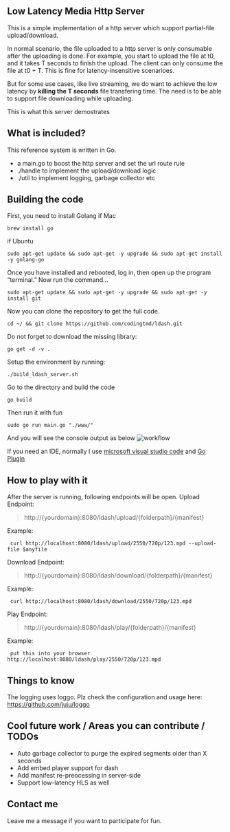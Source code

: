 ## Low Latency Media Http Server

This is a simple implementation of a http server which support partial-file upload/download.

In normal scenario, the file uploaded to a http server is only consumable after the uploading is done. For example, you start to upload the file at t0, and it takes T seconds to finish the upload. The client can only consume the file at t0 + T. This is fine for latency-insensitive scenarioes. 

But for some use cases, like live streaming, we do want to achieve the low latency by **killing the T seconds** file transfering time. The need is to be able to support file downloading while uploading.

This is what this server demostrates

## What is included?

This reference system is written in Go.
 - a main.go to boost the http server and set the url route rule
 - ./handle to implement the upload/download logic
 - ./util to implement logging, garbage collector etc


## Building the code

First, you need to install Golang
if Mac

	brew install go 

if Ubuntu

	sudo apt-get update && sudo apt-get -y upgrade && sudo apt-get install -y golang-go

Once you have installed and rebooted, log in, then open up the program “terminal.” Now run the command…

	sudo apt-get update && sudo apt-get -y upgrade && sudo apt-get -y install git

Now you can clone the repository to get the full code.

	cd ~/ && git clone https://github.com/codingtmd/ldash.git

Do not forget to download the missing library:

	go get -d -v .

Setup the environment by running:

	./build_ldash_server.sh

Go to the directory and build the code 

	go build

Then run it with fun

	sudo go run main.go "./www/"

And you will see the console output as below
![workflow](https://drive.google.com/uc?export=view&id=12abAkLz-dTZm4VbiBaGH9B_c4jO2F7iX)

If you need an IDE, normally I use [microsoft visual studio code](https://code.visualstudio.com/download "microsoft visual studio code") and [Go Plugin](https://code.visualstudio.com/docs/languages/go "Go Plugin")


## How to play with it

After the server is running, following endpoints will be open.
Upload Endpoint:
>  http://{yourdomain}:8080/ldash/upload/{folderpath}/{manifest}    

Example: 

	 curl http://localhost:8080/ldash/upload/2550/720p/123.mpd --upload-file $anyfile


Download Endpoint:
>  http://{yourdomain}:8080/ldash/download/{folderpath}/{manifest}

Example:

	 curl http://localhost:8080/ldash/download/2550/720p/123.mpd 


Play Endpoint:
>  http://{yourdomain}:8080/ldash/play/{folderpath}/{manifest}

Example:

	 put this into your browser http://localhost:8080/ldash/play/2550/720p/123.mpd 


## Things to know

The logging uses loggo. Plz check the configuration and usage here: https://github.com/juju/loggo

## Cool future work / Areas you can contribute / TODOs

 - Auto garbage collector to purge the expired segments older than X seconds
 - Add embed player support for dash
 - Add manifest re-preocessing in server-side
 - Support low-latency HLS as well

## Contact me

Leave me a message if you want to participate for fun.